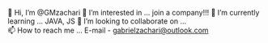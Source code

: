 
👋 Hi, I’m @GMzachari 
👀 I’m interested in ... join a company!!! 
🌱 I’m currently learning ... JAVA, JS 
💞️ I’m looking to collaborate on ...  
📫 How to reach me ... E-mail - gabrielzachari@outlook.com 
